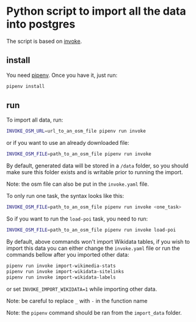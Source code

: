 # Python script to import all the data into postgres

The script is based on [invoke](https://github.com/pyinvoke/).

## install

You need [pipenv](https://github.com/pypa/pipenv). Once you have it, just run:

```bash
pipenv install
```

## run

To import all data, run:

```bash
INVOKE_OSM_URL=url_to_an_osm_file pipenv run invoke
```

or if you want to use an already downloaded file:

```bash
INVOKE_OSM_FILE=path_to_an_osm_file pipenv run invoke
```

By default, generated data will be stored in a `/data` folder, so you
should make sure this folder exists and is writable prior to running
the import.

Note: the osm file can also be put in the `invoke.yaml` file.

To only run one task, the syntax looks like this:

```bash
INVOKE_OSM_FILE=path_to_an_osm_file pipenv run invoke <one_task>
```

So if you want to run the `load-poi` task, you need to run:

```bash
INVOKE_OSM_FILE=path_to_an_osm_file pipenv run invoke load-poi
```

By default, above commands won't import Wikidata tables, if you wish to import
this data you can either change the `invoke.yaml` file or run the commands
bellow after you imported other data:

```bash
pipenv run invoke import-wikimedia-stats
pipenv run invoke import-wikidata-sitelinks
pipenv run invoke import-wikidata-labels
```

or set `INVOKE_IMPORT_WIKIDATA=1` while importing other data.

Note: be careful to replace `_` with `-` in the function name

Note: the `pipenv` command should be ran from the `import_data` folder.
